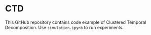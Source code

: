 # CTD

This GitHub repository contains code example of Clustered Temporal Decomposition. Use 
```simulation.ipynb```
to run experiments.
